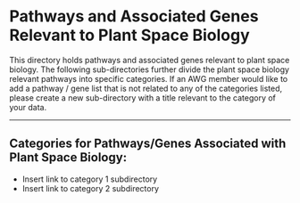 # Pathways and Associated Genes Relevant to Plant Space Biology

This directory holds pathways and associated genes relevant to plant space biology. The following sub-directories further divide the plant space biology relevant pathways into specific categories. If an AWG member would like to add a pathway / gene list that is not related to any of the categories listed, please create a new sub-directory with a title relevant to the category of your data.

---

## Categories for Pathways/Genes Associated with Plant Space Biology:

- Insert link to category 1 subdirectory
- Insert link to category 2 subdirectory
